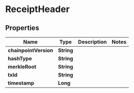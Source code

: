 
# ReceiptHeader

## Properties
Name | Type | Description | Notes
------------ | ------------- | ------------- | -------------
**chainpointVersion** | **String** |  | 
**hashType** | **String** |  | 
**merkleRoot** | **String** |  | 
**txId** | **String** |  | 
**timestamp** | **Long** |  | 



